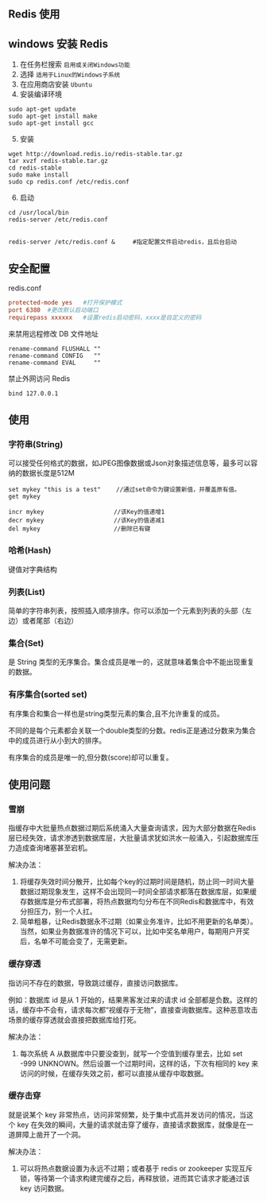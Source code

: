 ## Redis 使用

## windows 安装 Redis

1. 在任务栏搜索 `启用或关闭Windows功能`
2. 选择 `适用于Linux的Windows子系统`
3. 在应用商店安装 `Ubuntu`
4. 安装编译环境

```shell
sudo apt-get update
sudo apt-get install make
sudo apt-get install gcc
```

5. 安装

```shell
wget http://download.redis.io/redis-stable.tar.gz
tar xvzf redis-stable.tar.gz
cd redis-stable
sudo make install
sudo cp redis.conf /etc/redis.conf
```

6. 启动 

```shell
cd /usr/local/bin
redis-server /etc/redis.conf


redis-server /etc/redis.conf &     #指定配置文件启动redis，且后台启动
```

## 安全配置


redis.conf

```conf
protected-mode yes   #打开保护模式
port 6380  #更改默认启动端口
requirepass xxxxxx   #设置redis启动密码，xxxx是自定义的密码

```
来禁用远程修改 DB 文件地址
```
rename-command FLUSHALL ""
rename-command CONFIG   ""
rename-command EVAL     ""
```
禁止外网访问 Redis
```
bind 127.0.0.1
```
## 使用

### 字符串(String)

可以接受任何格式的数据，如JPEG图像数据或Json对象描述信息等，最多可以容纳的数据长度是512M

```
set mykey "this is a test" 　　//通过set命令为键设置新值，并覆盖原有值。
get mykey

incr mykey         　　　　    //该Key的值递增1
decr mykey        　　　　     //该Key的值递减1
del mykey          　　　　    //删除已有键
```
### 哈希(Hash)

键值对字典结构

### 列表(List)

简单的字符串列表，按照插入顺序排序。你可以添加一个元素到列表的头部（左边）或者尾部（右边）

### 集合(Set)

是 String 类型的无序集合。集合成员是唯一的，这就意味着集合中不能出现重复的数据。

### 有序集合(sorted set)

有序集合和集合一样也是string类型元素的集合,且不允许重复的成员。

不同的是每个元素都会关联一个double类型的分数。redis正是通过分数来为集合中的成员进行从小到大的排序。

有序集合的成员是唯一的,但分数(score)却可以重复。


## 使用问题

### 雪崩

指缓存中大批量热点数据过期后系统涌入大量查询请求，因为大部分数据在Redis层已经失效，请求渗透到数据库层，大批量请求犹如洪水一般涌入，引起数据库压力造成查询堵塞甚至宕机。

解决办法：

1. 将缓存失效时间分散开，比如每个key的过期时间是随机，防止同一时间大量数据过期现象发生，这样不会出现同一时间全部请求都落在数据库层，如果缓存数据库是分布式部署，将热点数据均匀分布在不同Redis和数据库中，有效分担压力，别一个人扛。
2. 简单粗暴，让Redis数据永不过期（如果业务准许，比如不用更新的名单类）。当然，如果业务数据准许的情况下可以，比如中奖名单用户，每期用户开奖后，名单不可能会变了，无需更新。

### 缓存穿透

指访问不存在的数据，导致跳过缓存，直接访问数据库。

例如：数据库 id 是从 1 开始的，结果黑客发过来的请求 id 全部都是负数。这样的话，缓存中不会有，请求每次都“视缓存于无物”，直接查询数据库。这种恶意攻击场景的缓存穿透就会直接把数据库给打死。

解决办法：

1. 每次系统 A 从数据库中只要没查到，就写一个空值到缓存里去，比如 set -999 UNKNOWN。然后设置一个过期时间，这样的话，下次有相同的 key 来访问的时候，在缓存失效之前，都可以直接从缓存中取数据。

### 缓存击穿

就是说某个 key 非常热点，访问非常频繁，处于集中式高并发访问的情况，当这个 key 在失效的瞬间，大量的请求就击穿了缓存，直接请求数据库，就像是在一道屏障上凿开了一个洞。

解决办法：

1. 可以将热点数据设置为永远不过期；或者基于 redis or zookeeper 实现互斥锁，等待第一个请求构建完缓存之后，再释放锁，进而其它请求才能通过该 key 访问数据。